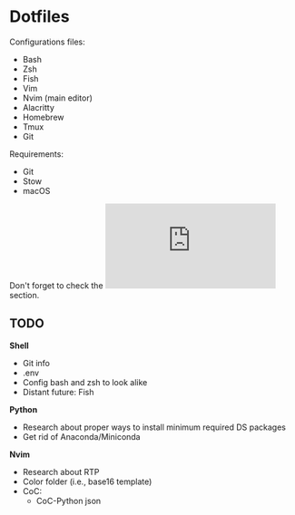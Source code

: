 # Dotfiles

Configurations files:
- Bash
- Zsh
- Fish
- Vim
- Nvim (main editor)
- Alacritty
- Homebrew
- Tmux
- Git

Requirements:
- Git
- Stow
- macOS

Don't forget to check the ![references](https://github.com/juanjzunino/dotfiles/blob/master/references.md) section.

## TODO
__Shell__
- Git info
- .env
- Config bash and zsh to look alike
- Distant future: Fish

__Python__
- Research about proper ways to install minimum required DS packages
- Get rid of Anaconda/Miniconda

__Nvim__
- Research about RTP
- Color folder (i.e., base16 template)
- CoC:
    - CoC-Python json
